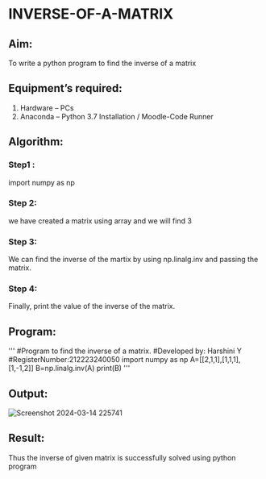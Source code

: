 # INVERSE-OF-A-MATRIX
## Aim:
To write a python program to find the inverse of a matrix
## Equipment’s required:
1. 	Hardware – PCs
2. 	Anaconda – Python 3.7 Installation / Moodle-Code Runner
## Algorithm:
### Step1 :
import numpy as np
### Step 2:
we have created a matrix using array and we will find 3
### Step 3: 
We can find the inverse of the martix by using np.linalg.inv and passing the matrix.
### Step 4: 
Finally, print the value of the inverse of the matrix.
## Program:
'''
#Program to find the inverse of a matrix.
#Developed by: Harshini Y
#RegisterNumber:212223240050
import numpy as np
A=[[2,1,1],[1,1,1],[1,-1,2]]
B=np.linalg.inv(A)
print(B)
'''
## Output:
![Screenshot 2024-03-14 225741](https://github.com/harshiniyu/INVERSE-OF-A-MATRIX/assets/144979786/3554d156-97eb-46d7-bad6-84e1c3c51f2c)

## Result:
Thus the inverse of given matrix is successfully solved using python program

